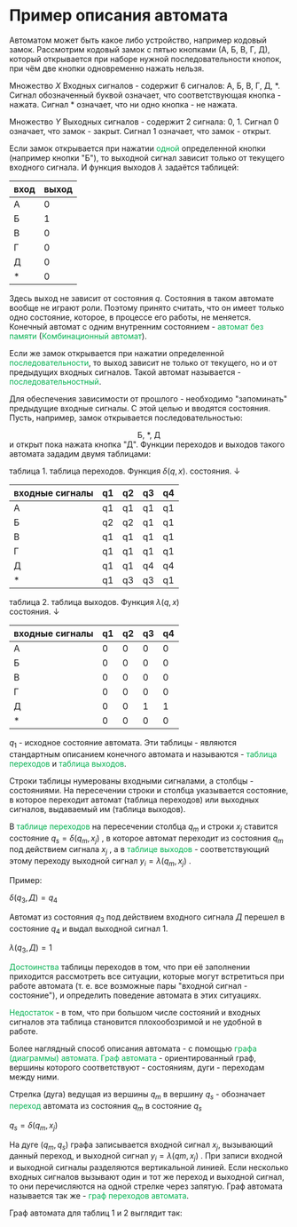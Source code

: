 # Пример описания автомата

Автоматом может быть какое либо устройство, например кодовый замок. Рассмотрим кодовый замок с пятью кнопками (А, Б, В, Г, Д), который открывается при наборе нужной последовательности кнопок, при чём две кнопки одновременно нажать нельзя. 

Множество $X$ Входных сигналов - содержит 6 сигналов: А, Б, В, Г, Д, $*$. Сигнал обозначенный буквой означает, что соответствующая кнопка - нажата. Сигнал $*$ означает, что ни одно кнопка - не нажата.

Множество $Y$ Выходных сигналов - содержит 2 сигнала: 0, 1. Сигнал 0 означает, что замок - закрыт. Сигнал 1 означает, что замок - открыт.

Если замок открывается при нажатии <font color="#00b050">одной</font> определенной кнопки (например кнопки "Б"), то выходной сигнал зависит только от текущего входного сигнала. И функция выходов $\lambda$ задаётся таблицей:

| вход | выход |
| ---- | ----- |
| А    | 0     |
| Б    | 1     |
| В    | 0     |
| Г    | 0     |
| Д    | 0     |
| *    | 0     | 

Здесь выход не зависит от состояния $q$. Состояния в таком автомате вообще не играют роли. Поэтому принято считать, что он имеет только одно состояние, которое, в процессе его работы, не меняется. Конечный автомат с одним внутренним состоянием - <font color="#00b050">автомат без памяти</font> (<font color="#00b050">Комбинационный автомат</font>). 

Если же замок открывается при нажатии определенной <font color="#00b050">последовательности</font>, то выход зависит не только от текущего, но и от предыдущих входных сигналов. Такой автомат называется - <font color="#00b050">последовательностный</font>. 

Для обеспечения зависимости от прошлого - необходимо "запоминать" предыдущие входные сигналы. С этой целью и вводятся состояния. Пусть, например, замок открывается последовательностью: 
<center>Б, *, Д</center>
и открыт пока нажата кнопка "Д". Функции переходов и выходов такого автомата зададим двумя таблицами: 

таблица 1. таблица переходов.
Функция $\delta(q,x)$.
                                    состояния. ↓

| входные сигналы  | q1  | q2  | q3  | q4  |
| --------------- | --- | --- | --- | --- |
| А               | q1  | q1  | q1  | q1  |
| Б               | q2  | q2  | q1  | q1  |
| В               | q1  | q1  | q1  | q1  |
| Г               | q1  | q1  | q1  | q1  |
| Д               | q1  | q1  | q4  | q4  |
| *               | q1  | q3  | q3  | q1  |

таблица 2. таблица выходов.
Функция $\lambda(q,x)$         
                                    состояния. ↓

| входные сигналы | q1  | q2  | q3  | q4  |
| -------------- | --- | --- | --- | --- |
| А              | 0   | 0   | 0   | 0   |
| Б              | 0   | 0   | 0   | 0   |
| В              | 0   | 0   | 0   | 0   |
| Г              | 0   | 0   | 0   | 0   |
| Д              | 0   | 0   | 1   | 1   |
| *              | 0   | 0   | 0   | 0   |

$q_1$ - исходное состояние автомата. Эти таблицы - являются стандартным описанием конечного автомата и называются - <font color="#00b050">таблица переходов</font> и <font color="#00b050">таблица выходов</font>. 

Строки таблицы нумерованы входными сигналами, а столбцы - состояниями. На пересечении строки и столбца указывается состояние, в которое переходит автомат (таблица переходов) или выходных сигналов, выдаваемый им (таблица выходов).

В <font color="#00b050">таблице переходов</font> на пересечении столбца $q_m$ и строки $x_j$ ставится состояние $q_s=\delta(q_m,x_j)$ , в которое автомат переходит из состояния $q_m$ под действием сигнала $x_j$ ,  а в <font color="#00b050">таблице выходов</font> - соответствующий этому переходу выходной сигнал $y_i=\lambda(q_m,x_j)$ .

Пример:

$\delta(q_3, Д)=q_4$ 

Автомат из состояния $q_3$ под действием входного сигнала $Д$ перешел в состояние $q_4$ и выдал выходной сигнал $1$.

$\lambda(q_3,Д)=1$

<font color="#00b050">Достоинства</font> таблицы переходов в том, что при её заполнении приходится рассмотреть все ситуации, которые могут встретиться при работе автомата (т. е. все возможные пары "входной сигнал - состояние"), и определить поведение автомата в этих ситуациях.

<font color="#00b050">Недостаток</font> - в том, что при большом числе состояний и входных сигналов эта таблица становится плохообозримой и не удобной в работе.

Более наглядный способ описания автомата - с помощью <font color="#00b050">графа (диаграммы) автомата.</font> 
<font color="#00b050">Граф автомата</font> - ориентированный граф, вершины которого соответствуют - состояниям, дуги - переходам между ними.

Стрелка (дуга) ведущая из вершины $q_m$ в вершину $q_s$ - обозначает <font color="#00b050">переход</font> автомата из состояния $q_m$ в состояние $q_s$

$q_s=\delta(q_m,x_j)$

На дуге ($q_m, q_s$) графа записывается входной сигнал $x_j$, вызывающий данный переход, и выходной сигнал $y_i=\lambda(qm, x_j)$ . При записи входной и выходной сигналы разделяются вертикальной линией. Если несколько входных сигналов вызывают один и тот же переход и выходной сигнал, то они перечисляются на одной стрелке через запятую. Граф автомата называется так же - <font color="#00b050">граф переходов автомата</font>. 

Граф автомата для таблиц 1 и 2 выглядит так: